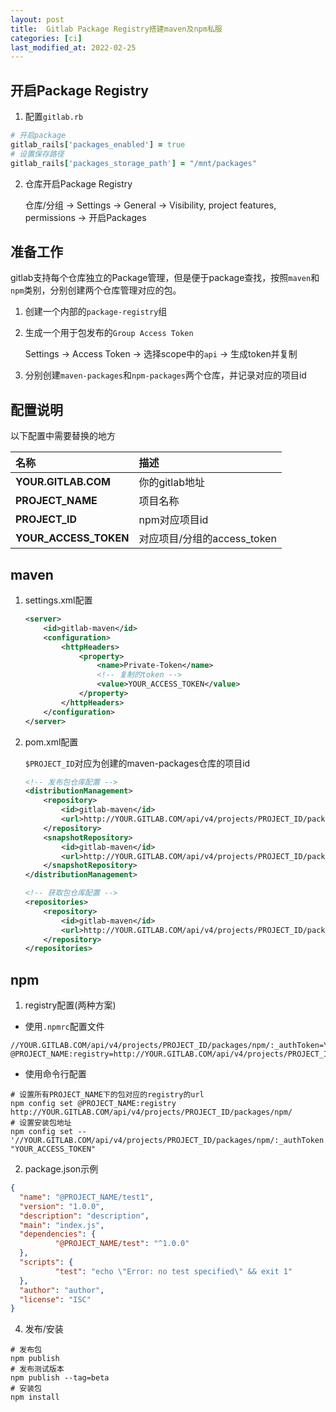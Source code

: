 ```yaml
---
layout: post
title:  Gitlab Package Registry搭建maven及npm私服
categories: [ci]
last_modified_at: 2022-02-25
---
```


## 开启Package Registry
1. 配置`gitlab.rb`
```ruby
# 开启package
gitlab_rails['packages_enabled'] = true
# 设置保存路径
gitlab_rails['packages_storage_path'] = "/mnt/packages"
```

2. 仓库开启Package Registry

    仓库/分组 -> Settings -> General -> Visibility, project features, permissions -> 开启Packages

## 准备工作
gitlab支持每个仓库独立的Package管理，但是便于package查找，按照`maven`和`npm`类别，分别创建两个仓库管理对应的包。

1. 创建一个内部的`package-registry`组
2. 生成一个用于包发布的`Group Access Token`

    Settings -> Access Token -> 选择scope中的`api` -> 生成token并复制
3. 分别创建`maven-packages`和`npm-packages`两个仓库，并记录对应的项目id

## 配置说明

以下配置中需要替换的地方

|名称|描述|
|:---|:---|
|**YOUR.GITLAB.COM**|你的gitlab地址|
|**PROJECT_NAME**|项目名称|
|**PROJECT_ID**|npm对应项目id|
|**YOUR_ACCESS_TOKEN**|对应项目/分组的access_token|

## maven
1. settings.xml配置
    ```xml
    <server>
        <id>gitlab-maven</id>
        <configuration>
            <httpHeaders>
                <property>
                    <name>Private-Token</name>
                    <!-- 复制的token -->
                    <value>YOUR_ACCESS_TOKEN</value>
                </property>
            </httpHeaders>
        </configuration>
    </server>
    ```
2. pom.xml配置

   `$PROJECT_ID`对应为创建的maven-packages仓库的项目id
    ```xml
    <!-- 发布包仓库配置 -->
    <distributionManagement>
        <repository>
            <id>gitlab-maven</id>
            <url>http://YOUR.GITLAB.COM/api/v4/projects/PROJECT_ID/packages/maven</url>
        </repository>
        <snapshotRepository>
            <id>gitlab-maven</id>
            <url>http://YOUR.GITLAB.COM/api/v4/projects/PROJECT_ID/packages/maven</url>
        </snapshotRepository>
    </distributionManagement>
    
    <!-- 获取包仓库配置 -->
    <repositories>
        <repository>
            <id>gitlab-maven</id>
            <url>http://YOUR.GITLAB.COM/api/v4/projects/PROJECT_ID/packages/maven</url>
        </repository>
    </repositories>
    ```

## npm

1. registry配置(两种方案)
- 使用`.npmrc`配置文件
```text
//YOUR.GITLAB.COM/api/v4/projects/PROJECT_ID/packages/npm/:_authToken=YOUR_ACCESS_TOKEN
@PROJECT_NAME:registry=http://YOUR.GITLAB.COM/api/v4/projects/PROJECT_ID/packages/npm/
```
- 使用命令行配置
```shell
# 设置所有PROJECT_NAME下的包对应的registry的url
npm config set @PROJECT_NAME:registry http://YOUR.GITLAB.COM/api/v4/projects/PROJECT_ID/packages/npm/
# 设置安装包地址
npm config set -- '//YOUR.GITLAB.COM/api/v4/projects/PROJECT_ID/packages/npm/:_authToken' "YOUR_ACCESS_TOKEN"
```

2. package.json示例
```json
{
  "name": "@PROJECT_NAME/test1",
  "version": "1.0.0",
  "description": "description",
  "main": "index.js",
  "dependencies": {
          "@PROJECT_NAME/test": "^1.0.0"
  },
  "scripts": {
          "test": "echo \"Error: no test specified\" && exit 1"
  },
  "author": "author",
  "license": "ISC"
}
```

4. 发布/安装
```shell
# 发布包
npm publish
# 发布测试版本
npm publish --tag=beta
# 安装包
npm install
```